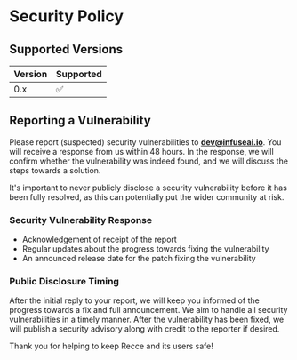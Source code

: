 # Security Policy

## Supported Versions

| Version | Supported          |
| ------- | ------------------ |
| 0.x     | :white_check_mark: |

## Reporting a Vulnerability

Please report (suspected) security vulnerabilities to **dev@infuseai.io**. You will receive a response from us within 48 hours. In the response, we will confirm whether the vulnerability was indeed found, and we will discuss the steps towards a solution.

It's important to never publicly disclose a security vulnerability before it has been fully resolved, as this can potentially put the wider community at risk.

### Security Vulnerability Response

* Acknowledgement of receipt of the report
* Regular updates about the progress towards fixing the vulnerability
* An announced release date for the patch fixing the vulnerability

### Public Disclosure Timing

After the initial reply to your report, we will keep you informed of the progress towards a fix and full announcement. We aim to handle all security vulnerabilities in a timely manner. After the vulnerability has been fixed, we will publish a security advisory along with credit to the reporter if desired.

Thank you for helping to keep Recce and its users safe!

